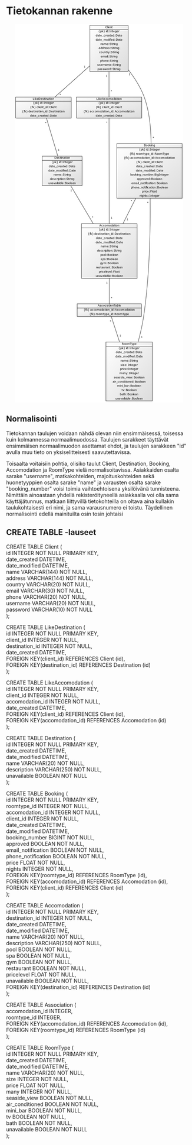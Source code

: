 # Tietokannan rakenne



<p align="center">
  <img src="https://github.com/heidihas/Kaukokaipuu/blob/master/documentation/Pictures/kaukokaipuu_tietokantakaavio.jpg">
</p>

## Normalisointi

Tietokannan taulujen voidaan nähdä olevan niin ensimmäisessä, toisessa kuin kolmannessa normaalimuodossa. Taulujen sarakkeet täyttävät ensimmäisen normaalimuodon asettamat ehdot, ja taulujen sarakkeen "id" avulla muu tieto on yksiselitteisesti saavutettavissa. 

Toisaalta voitaisiin pohtia, olisiko taulut Client, Destination, Booking, Accomodation ja RoomType vielä normalisoitavissa. Asiakkaiden osalta sarake "username", matkakohteiden, majoituskohteiden sekä huonetyyppien osalta sarake "name" ja varausten osalta sarake "booking_number" voisi toimia vaihtoehtoisena yksilöivänä tunnisteena. Nimittäin ainoastaan yhdellä rekisteröityneellä asiakkaalla voi olla sama käyttäjätunnus, matkaan liittyvillä tietokohteilla on oltava aina kullakin taulukohtaisesti eri nimi, ja sama varausnumero ei toistu. Täydellinen normalisointi edellä mainituilta osin tosin johtaisi 

## CREATE TABLE -lauseet


CREATE TABLE Client (  
	id INTEGER NOT NULL PRIMARY KEY,   
	date_created DATETIME,   
	date_modified DATETIME,   
	name VARCHAR(144) NOT NULL,   
	address VARCHAR(144) NOT NULL,   
	country VARCHAR(20) NOT NULL,   
	email VARCHAR(30) NOT NULL,   
	phone VARCHAR(20) NOT NULL,   
	username VARCHAR(20) NOT NULL,   
	password VARCHAR(10) NOT NULL   
);

CREATE TABLE LikeDestination (  
	id INTEGER NOT NULL PRIMARY KEY,   
	client_id INTEGER NOT NULL,   
	destination_id INTEGER NOT NULL,  
	date_created DATETIME,    
	FOREIGN KEY(client_id) REFERENCES Client (id),   
	FOREIGN KEY(destination_id) REFERENCES Destination (id)  
);

CREATE TABLE LikeAccomodation (  
	id INTEGER NOT NULL PRIMARY KEY,   
	client_id INTEGER NOT NULL,   
	accomodation_id INTEGER NOT NULL,  
	date_created DATETIME,     
	FOREIGN KEY(client_id) REFERENCES Client (id),   
	FOREIGN KEY(accomodation_id) REFERENCES Accomodation (id)  
);

CREATE TABLE Destination (  
	id INTEGER NOT NULL PRIMARY KEY,   
	date_created DATETIME,   
	date_modified DATETIME,   
	name VARCHAR(20) NOT NULL,   
	description VARCHAR(250) NOT NULL,   
	unavailable BOOLEAN NOT NULL  
);

CREATE TABLE Booking (  
	id INTEGER NOT NULL PRIMARY KEY,   
	roomtype_id INTEGER NOT NULL,   
	accomodation_id INTEGER NOT NULL,  
	client_id INTEGER NOT NULL,  
	date_created DATETIME,   
	date_modified DATETIME,   
	booking_number BIGINT NOT NULL,  
	approved BOOLEAN NOT NULL,   
	email_notification BOOLEAN NOT NULL,   
	phone_notification BOOLEAN NOT NULL,   
	price FLOAT NOT NULL,   
	nights INTEGER NOT NULL,    
	FOREIGN KEY(roomtype_id) REFERENCES RoomType (id),   
	FOREIGN KEY(accomodation_id) REFERENCES Accomodation (id),   
	FOREIGN KEY(client_id) REFERENCES Client (id)  
);

CREATE TABLE Accomodation (  
	id INTEGER NOT NULL PRIMARY KEY,   
        destination_id INTEGER NOT NULL,   
	date_created DATETIME,  
	date_modified DATETIME,   
	name VARCHAR(20) NOT NULL,   
	description VARCHAR(250) NOT NULL,   
	pool BOOLEAN NOT NULL,   
	spa BOOLEAN NOT NULL,   
	gym BOOLEAN NOT NULL,   
	restaurant BOOLEAN NOT NULL,  
	pricelevel FLOAT NOT NULL,   
	unavailable BOOLEAN NOT NULL,    
	FOREIGN KEY(destination_id) REFERENCES Destination (id)  
);

CREATE TABLE Association (  
	accomodation_id INTEGER,  
	roomtype_id INTEGER,  
	FOREIGN KEY(accomodation_id) REFERENCES Accomodation (id),  
	FOREIGN KEY(roomtype_id) REFERENCES RoomType (id)   
);

CREATE TABLE RoomType (  
	id INTEGER NOT NULL PRIMARY KEY,   
	date_created DATETIME,   
	date_modified DATETIME,   
	name VARCHAR(20) NOT NULL,   
	size INTEGER NOT NULL,   
	price FLOAT NOT NULL,   
	many INTEGER NOT NULL,   
	seaside_view BOOLEAN NOT NULL,   
	air_conditioned BOOLEAN NOT NULL,   
	mini_bar BOOLEAN NOT NULL,   
	tv BOOLEAN NOT NULL,   
	bath BOOLEAN NOT NULL,   
	unavailable BOOLEAN NOT NULL  
);
